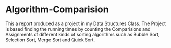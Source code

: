 # Algorithm-Comparision

This a report produced as a project in my Data Structures Class. The Project is based finding the running times by counting the Comparisions and Assignments of different kinds of sorting algorithms such as Bubble Sort, Selection Sort, Merge Sort and Quick Sort.
